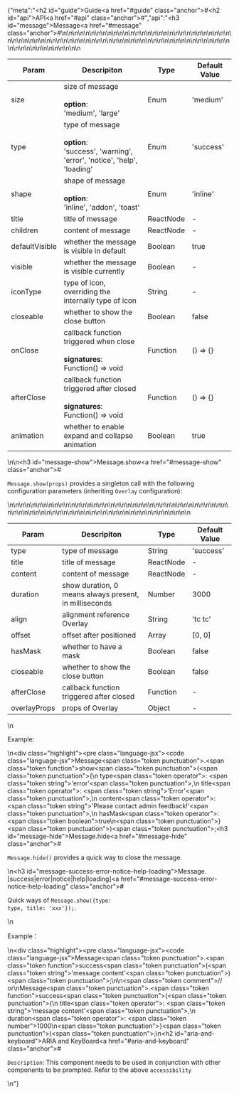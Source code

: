 {"meta":"<h2 id=\"guide\">Guide<a href=\"#guide\" class=\"anchor\">#</a></h2><h2 id=\"api\">API<a href=\"#api\" class=\"anchor\">#</a></h2>","api":"<h3 id=\"message\">Message<a href=\"#message\" class=\"anchor\">#</a></h3><table>\n<thead>\n<tr>\n<th>Param</th>\n<th>Descripiton</th>\n<th>Type</th>\n<th>Default Value</th>\n</tr>\n</thead>\n<tbody>\n<tr>\n<td>size</td>\n<td>size of message<br><br><strong>option</strong>:<br>&apos;medium&apos;, &apos;large&apos;</td>\n<td>Enum</td>\n<td>&apos;medium&apos;</td>\n</tr>\n<tr>\n<td>type</td>\n<td>type of message<br><br><strong>option</strong>:<br>&apos;success&apos;, &apos;warning&apos;, &apos;error&apos;, &apos;notice&apos;, &apos;help&apos;, &apos;loading&apos;</td>\n<td>Enum</td>\n<td>&apos;success&apos;</td>\n</tr>\n<tr>\n<td>shape</td>\n<td>shape of message<br><br><strong>option</strong>:<br>&apos;inline&apos;, &apos;addon&apos;, &apos;toast&apos;</td>\n<td>Enum</td>\n<td>&apos;inline&apos;</td>\n</tr>\n<tr>\n<td>title</td>\n<td>title of message</td>\n<td>ReactNode</td>\n<td>-</td>\n</tr>\n<tr>\n<td>children</td>\n<td>content of message</td>\n<td>ReactNode</td>\n<td>-</td>\n</tr>\n<tr>\n<td>defaultVisible</td>\n<td>whether the message is visible in default</td>\n<td>Boolean</td>\n<td>true</td>\n</tr>\n<tr>\n<td>visible</td>\n<td>whether the message is visible currently</td>\n<td>Boolean</td>\n<td>-</td>\n</tr>\n<tr>\n<td>iconType</td>\n<td>type of icon, overriding the internally type of icon</td>\n<td>String</td>\n<td>-</td>\n</tr>\n<tr>\n<td>closeable</td>\n<td>whether to show the close button</td>\n<td>Boolean</td>\n<td>false</td>\n</tr>\n<tr>\n<td>onClose</td>\n<td>callback function triggered when close<br><br><strong>signatures</strong>:<br>Function() =&gt; void</td>\n<td>Function</td>\n<td>() =&gt; {}</td>\n</tr>\n<tr>\n<td>afterClose</td>\n<td>callback function triggered after closed<br><br><strong>signatures</strong>:<br>Function() =&gt; void</td>\n<td>Function</td>\n<td>() =&gt; {}</td>\n</tr>\n<tr>\n<td>animation</td>\n<td>whether to enable expand and collapse animation</td>\n<td>Boolean</td>\n<td>true</td>\n</tr>\n</tbody>\n</table>\n<!-- api-extra-start -->\n<h3 id=\"message-show\">Message.show<a href=\"#message-show\" class=\"anchor\">#</a></h3><p><code>Message.show(props)</code> provides a singleton call with the following configuration parameters (inheriting <code>Overlay</code> configuration):</p>\n<table>\n<thead>\n<tr>\n<th>Param</th>\n<th>Descripiton</th>\n<th>Type</th>\n<th>Default Value</th>\n</tr>\n</thead>\n<tbody>\n<tr>\n<td>type</td>\n<td>type of message</td>\n<td>String</td>\n<td>&apos;success&apos;</td>\n</tr>\n<tr>\n<td>title</td>\n<td>title of message</td>\n<td>ReactNode</td>\n<td>-</td>\n</tr>\n<tr>\n<td>content</td>\n<td>content of message</td>\n<td>ReactNode</td>\n<td>-</td>\n</tr>\n<tr>\n<td>duration</td>\n<td>show duration, 0 means always present, in milliseconds</td>\n<td>Number</td>\n<td>3000</td>\n</tr>\n<tr>\n<td>align</td>\n<td>alignment reference Overlay</td>\n<td>String</td>\n<td>&apos;tc tc&apos;</td>\n</tr>\n<tr>\n<td>offset</td>\n<td>offset after positioned</td>\n<td>Array</td>\n<td>[0, 0]</td>\n</tr>\n<tr>\n<td>hasMask</td>\n<td>whether to have a mask</td>\n<td>Boolean</td>\n<td>false</td>\n</tr>\n<tr>\n<td>closeable</td>\n<td>whether to show the close button</td>\n<td>Boolean</td>\n<td>false</td>\n</tr>\n<tr>\n<td>afterClose</td>\n<td>callback function triggered after closed</td>\n<td>Function</td>\n<td>-</td>\n</tr>\n<tr>\n<td>overlayProps</td>\n<td>props of Overlay</td>\n<td>Object</td>\n<td>-</td>\n</tr>\n</tbody>\n</table>\n<p>Example:</p>\n<div class=\"highlight\"><pre class=\"language-jsx\"><code class=\"language-jsx\">Message<span class=\"token punctuation\">.</span><span class=\"token function\">show</span><span class=\"token punctuation\">(</span><span class=\"token punctuation\">{</span>\n    type<span class=\"token operator\">:</span> <span class=\"token string\">&apos;error&apos;</span><span class=\"token punctuation\">,</span>\n    title<span class=\"token operator\">:</span> <span class=\"token string\">&apos;Error&apos;</span><span class=\"token punctuation\">,</span>\n    content<span class=\"token operator\">:</span> <span class=\"token string\">&apos;Please contact admin feedback!&apos;</span><span class=\"token punctuation\">,</span>\n    hasMask<span class=\"token operator\">:</span> <span class=\"token boolean\">true</span>\n<span class=\"token punctuation\">}</span><span class=\"token punctuation\">)</span><span class=\"token punctuation\">;</span></code></pre></div><h3 id=\"message-hide\">Message.hide<a href=\"#message-hide\" class=\"anchor\">#</a></h3><p><code>Message.hide()</code> provides a quick way to close the message.</p>\n<h3 id=\"message-success-error-notice-help-loading\">Message.[success|error|notice|help|loading]<a href=\"#message-success-error-notice-help-loading\" class=\"anchor\">#</a></h3><p>Quick ways of <code>Message.show({type: type, title: &apos;xxx&apos;});</code>.</p>\n<p>Example&#xFF1A;</p>\n<div class=\"highlight\"><pre class=\"language-jsx\"><code class=\"language-jsx\">Message<span class=\"token punctuation\">.</span><span class=\"token function\">success</span><span class=\"token punctuation\">(</span><span class=\"token string\">&apos;message content&apos;</span><span class=\"token punctuation\">)</span><span class=\"token punctuation\">;</span>\n\n<span class=\"token comment\">// or</span>\nMessage<span class=\"token punctuation\">.</span><span class=\"token function\">success</span><span class=\"token punctuation\">(</span><span class=\"token punctuation\">{</span>\n    title<span class=\"token operator\">:</span> <span class=\"token string\">&apos;message content&apos;</span><span class=\"token punctuation\">,</span>\n    duration<span class=\"token operator\">:</span> <span class=\"token number\">1000</span>\n<span class=\"token punctuation\">}</span><span class=\"token punctuation\">)</span><span class=\"token punctuation\">;</span></code></pre></div><!-- api-extra-end -->\n<h2 id=\"aria-and-keyboard\">ARIA and KeyBoard<a href=\"#aria-and-keyboard\" class=\"anchor\">#</a></h2><p><code>Description</code>: This component needs to be used in conjunction with other components to be prompted. Refer to the above <code>accessibility</code></p>\n"}